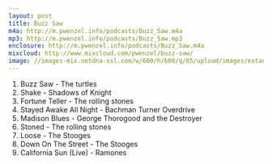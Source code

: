 ```yaml
---
layout: post
title: Buzz Saw
m4a: http://m.pwenzel.info/podcasts/Buzz_Saw.m4a
mp3: http://m.pwenzel.info/podcasts/Buzz_Saw.mp3
enclosure: http://m.pwenzel.info/podcasts/Buzz_Saw.m4a
mixcloud: http://www.mixcloud.com/pwenzel/buzz-saw/
image: //images-mix.netdna-ssl.com/w/600/h/600/q/85/upload/images/extaudio/3f6efa5d-13c4-4871-856e-bb28c421fa09.jpeg
---
```



1. Buzz Saw - The turtles
2. Shake - Shadows of Knight
3. Fortune Teller - The rolling stones
4. Stayed Awake All Night - Bachman Turner Overdrive
5. Madison Blues - George Thorogood and the Destroyer
6. Stoned - The rolling stones
7. Loose - The Stooges
8. Down On The Street - The Stooges
9. California Sun (Live) - Ramones